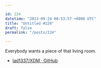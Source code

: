 ```yaml
---

id: 224
datetime: "2013-09-24 00:53:57 +0000 UTC"
title: "Untitled #224"
draft: false
permalink: "/posts/224"

---
```


Everybody wants a piece of that living room. 

 
 * [lad1337/XDM · GitHub](https://github.com/lad1337/XDM)



